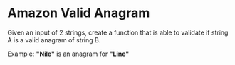 # Amazon Valid Anagram

Given an input of 2 strings, create a function that is able to validate if string A is a valid anagram of string B.

Example: **"Nile"** is an anagram for **"Line"**
